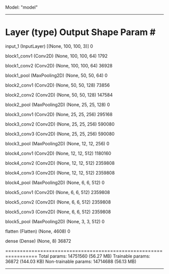 Model: "model"
_________________________________________________________________
 Layer (type)                Output Shape              Param #
=================================================================
 input_1 (InputLayer)        [(None, 100, 100, 3)]     0

 block1_conv1 (Conv2D)       (None, 100, 100, 64)      1792

 block1_conv2 (Conv2D)       (None, 100, 100, 64)      36928

 block1_pool (MaxPooling2D)  (None, 50, 50, 64)        0

 block2_conv1 (Conv2D)       (None, 50, 50, 128)       73856

 block2_conv2 (Conv2D)       (None, 50, 50, 128)       147584

 block2_pool (MaxPooling2D)  (None, 25, 25, 128)       0

 block3_conv1 (Conv2D)       (None, 25, 25, 256)       295168

 block3_conv2 (Conv2D)       (None, 25, 25, 256)       590080

 block3_conv3 (Conv2D)       (None, 25, 25, 256)       590080

 block3_pool (MaxPooling2D)  (None, 12, 12, 256)       0

 block4_conv1 (Conv2D)       (None, 12, 12, 512)       1180160

 block4_conv2 (Conv2D)       (None, 12, 12, 512)       2359808

 block4_conv3 (Conv2D)       (None, 12, 12, 512)       2359808

 block4_pool (MaxPooling2D)  (None, 6, 6, 512)         0

 block5_conv1 (Conv2D)       (None, 6, 6, 512)         2359808

 block5_conv2 (Conv2D)       (None, 6, 6, 512)         2359808

 block5_conv3 (Conv2D)       (None, 6, 6, 512)         2359808

 block5_pool (MaxPooling2D)  (None, 3, 3, 512)         0

 flatten (Flatten)           (None, 4608)              0

 dense (Dense)               (None, 8)                 36872

=================================================================
Total params: 14751560 (56.27 MB)
Trainable params: 36872 (144.03 KB)
Non-trainable params: 14714688 (56.13 MB)
_________________________________________________________________
